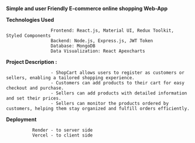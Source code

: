 
 **Simple and user Friendly E-commerce online shopping Web-App**

**Technologies Used**

                     Frontend: React.js, Material UI, Redux Toolkit, Styled Components
                     Backend: Node.js, Express.js, JWT Token
                     Database: MongoDB
                     Data Visualization: React Apexcharts
**Project Description :**

                     - ShopCart allows users to register as customers or sellers, enabling a tailored shopping experience.
                     - Customers can add products to their cart for easy checkout and purchase.
                     - Sellers can add products with detailed information and set their prices.
                     - Sellers can monitor the products ordered by customers, helping them stay organized and fulfill orders efficiently.
**Deployment**
              
              Render - to server side
              Vercel - to client side
